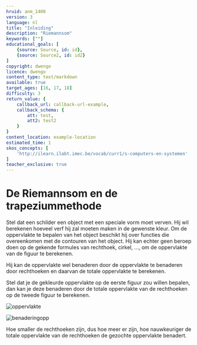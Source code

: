 ```yaml
---
hruid: anm_1400
version: 3
language: nl
title: "Inleiding"
description: "Riemannsom"
keywords: [""]
educational_goals: [
    {source: Source, id: id}, 
    {source: Source2, id: id2}
]
copyright: dwengo
licence: dwengo
content_type: text/markdown
available: true
target_ages: [16, 17, 18]
difficulty: 3
return_value: {
    callback_url: callback-url-example,
    callback_schema: {
        att: test,
        att2: test2
    }
}
content_location: example-location
estimated_time: 1
skos_concepts: [
    'http://ilearn.ilabt.imec.be/vocab/curr1/s-computers-en-systemen'
]
teacher_exclusive: true
---
```


# De Riemannsom en de trapeziummethode

Stel dat een schilder een object met een speciale vorm moet verven. Hij wil berekenen hoeveel verf hij zal moeten maken in de gewenste kleur.  Om de oppervlakte te bepalen van het object beschikt hij over functies die overeenkomen met de contouren van het object. Hij kan echter geen beroep doen op de gekende formules van rechthoek, cirkel, ...,  om de oppervlakte van de figuur te berekenen. 

Hij kan de oppervlakte wel benaderen door de oppervlakte te benaderen door rechthoeken en daarvan de totale oppervlakte te berekenen.

Stel dat je de gekleurde oppervlakte op de eerste figuur zou willen bepalen, dan kan je deze benaderen door de totale oppervlakte van de rechthoeken op de tweede figuur te berekenen.

![oppervlakte](https://github.com/dwengovzw/learning_content/assets/48352335/9ed0232b-3e8b-431f-8455-cc446a6b6522)

![benaderingopp](https://github.com/dwengovzw/learning_content/assets/48352335/fc66a8bf-aed5-4ff1-bcfd-4e5c6bb47428)

Hoe smaller de rechthoeken zijn, dus hoe meer er zijn, hoe nauwkeuriger de totale oppervlakte van de rechthoeken de gezochte oppervlakte benadert. 
